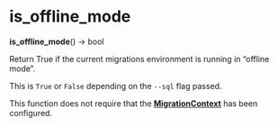 # is_offline_mode

**is_offline_mode**() → bool


[MigrationContext]: #alembic.runtime.migration.MigrationContext


Return True if the current migrations environment is running in “offline mode”.

This is `True` or `False` depending on the `--sql` flag passed.

This function does not require that the **[MigrationContext]** has been configured.